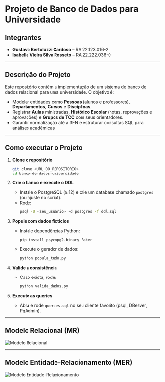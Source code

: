 # Projeto de Banco de Dados para Universidade

## Integrantes
- **Gustavo Bertoluzzi Cardoso** – RA 22.123.016-2  
- **Isabella Vieira Silva Rosseto** – RA 22.222.036-0  

---

## Descrição do Projeto
Este repositório contém a implementação de um sistema de banco de dados relacional para uma universidade. O objetivo é:

- Modelar entidades como **Pessoas** (alunos e professores), **Departamentos**, **Cursos** e **Disciplinas**.  
- Registrar **Aulas** ministradas, **Histórico Escolar** (notas, reprovações e aprovações) e **Grupos de TCC** com seus orientadores.  
- Garantir normalização até a 3FN e estruturar consultas SQL para análises acadêmicas.

---

## Como executar o Projeto

1. **Clone o repositório**  
   ```bash
   git clone <URL_DO_REPOSITORIO>
   cd banco-de-dados-universidade
   ```

2. **Crie o banco e execute o DDL**  
   - Instale o PostgreSQL (≥ 12) e crie um database chamado `postgres` (ou ajuste no script).  
   - Rode:
     ```bash
     psql -U <seu_usuario> -d postgres -f ddl.sql
     ```

3. **Popule com dados fictícios**  
   - Instale dependências Python:
     ```bash
     pip install psycopg2-binary Faker
     ```
   - Execute o gerador de dados:
     ```bash
     python popula_tudo.py
     ```

4. **Valide a consistência**  
   - Caso exista, rode:
     ```bash
     python valida_dados.py
     ```

5. **Execute as queries**  
   - Abra e rode `queries.sql` no seu cliente favorito (psql, DBeaver, PgAdmin).

---

## Modelo Relacional (MR)
![Modelo Relacional](https://github.com/user-attachments/assets/22456bf6-4f9c-46b0-85c9-f50a2df9ed00)

---

## Modelo Entidade‑Relacionamento (MER)
![Modelo Entidade-Relacionamento](https://github.com/user-attachments/assets/e7232d11-df87-4023-a5e7-099c65db1f7d)
